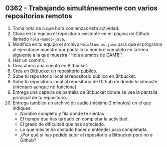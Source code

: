 ## 0362 - Trabajando simultáneamente con varios repositorios remotos

1. Toma nota de a qué hora comienzas esta actividad.
2. Clona en tu equipo el repositorio existente en mi página de Github llamado `hola-mundo-java`.
3. Modifica en tu equipo el archivo `HolaAlumnos.java` para que el programa al ejecutarse muestre por pantalla tu nombre completo en la línea siguiente a la que muestra "Hola alumnos de DAM1!!".
4. Haz un commit.
2. Crea ahora una cuenta en Bitbucket.
5. Crea en Bitbucket un repositorio público.
3. Sube tu repositorio local al repositorio público en Bitbucket.
4. Sube tu repositorio local al repositorio de Github de donde lo clonaste (inténtalo aunque no funcione).
3. Entrega una captura de pantalla de Bitbucket donde se vea la pantalla principal de tu repositorio.
5. Entrega también un archivo de audio (máximo 2 minutos) en el que indiques:
    - Nombre completo y fila donde te sientas
    - El tiempo que has tardado en completar la actividad. 
    - El grado de dificultad que has apreciado.  
    - Lo que más te ha costado hacer o entender para completarla.
    - ¿Por qué sí has podido subir el repositorio a Bitbucket pero no a Github?
